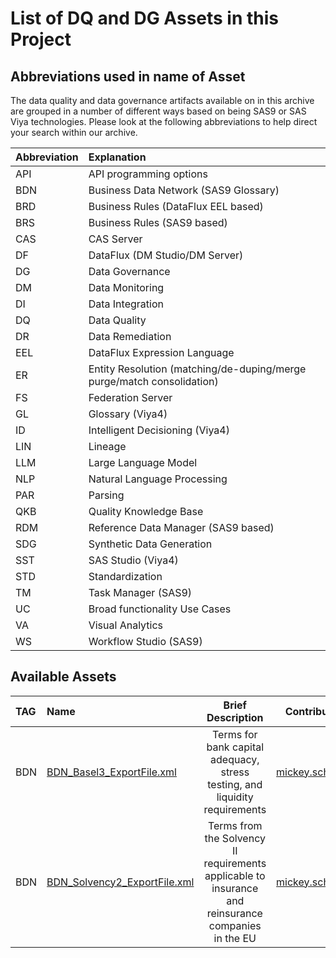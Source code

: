 # List of DQ and DG Assets in this Project

## Abbreviations used in name of Asset

The data quality and data governance artifacts available on in this archive are grouped in a number of different ways based on being SAS9 or SAS Viya technologies.  Please look at the following abbreviations to help direct your search within our archive.

| Abbreviation | Explanation                                                  |
| :----------- | :----------------------------------------------------------- |
| API          | API programming options                                      |
| BDN          | Business Data Network (SAS9 Glossary)                        |
| BRD          | Business Rules (DataFlux EEL based)                          |
| BRS          | Business Rules (SAS9 based)                                  |
| CAS          | CAS Server                                                   |
| DF           | DataFlux (DM Studio/DM Server)                               |
| DG           | Data Governance                                              |
| DM           | Data Monitoring                                              |
| DI           | Data Integration                                             |
| DQ           | Data Quality                                                 |
| DR           | Data Remediation                                             |
| EEL          | DataFlux Expression Language                                 |
| ER           | Entity Resolution (matching/de-duping/merge purge/match consolidation) |
| FS           | Federation Server                                            |
| GL           | Glossary (Viya4)                                             |
| ID           | Intelligent Decisioning (Viya4)                              |
| LIN          | Lineage                                                      |
| LLM          | Large Language Model                                         |
| NLP          | Natural Language Processing                                  |
| PAR          | Parsing                                                      |
| QKB          | Quality Knowledge Base                                       |
| RDM          | Reference Data Manager (SAS9 based)                          |
| SDG          | Synthetic Data Generation                                    |
| SST          | SAS Studio (Viya4)                                           |
| STD          | Standardization                                              |
| TM           | Task Manager (SAS9)                                          |
| UC           | Broad functionality Use Cases                                |
| VA           | Visual Analytics                                             |
| WS           | Workflow Studio (SAS9)                                       |

## Available Assets

| TAG | Name | Brief Description | Contributor/Contact | Asset Location | Platform | Last Update | Why Created |
| :--- | :--- | :-: | :-: | :-: | --- | --- | --- |
| BDN | [BDN_Basel3_ExportFile.xml](https://github.com/sassoftware/sas-dqdg-assets/blob/main/Business%20Data%20Network%20Export%20Files/BDN_Basel3_ExportFile.xml) | Terms for bank capital adequacy, stress testing, and liquidity requirements | mickey.schauf@sas.com | ./ Glossary / BDN Export File / | SAS9 | 06MAR2023 | Demo/POC |
| BDN | [BDN_Solvency2_ExportFile.xml](https://github.com/sassoftware/sas-dqdg-assets/blob/main/Business%20Data%20Network%20Export%20Files/BDN_Solvency2_ExportFile.xml) | Terms from the Solvency II requirements applicable to insurance and reinsurance companies in the EU | mickey.schauf@sas.com | ./ Glossary / BDN Export File / | SAS9 | 06MAR2023 | Demo/POC |

